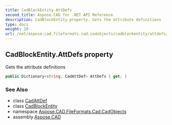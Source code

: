 ```yaml
---
title: CadBlockEntity.AttDefs
second_title: Aspose.CAD for .NET API Reference
description: CadBlockEntity property. Gets the attribute definitions
type: docs
weight: 20
url: /net/aspose.cad.fileformats.cad.cadobjects/cadblockentity/attdefs/
---
```

## CadBlockEntity.AttDefs property

Gets the attribute definitions

```csharp
public Dictionary<string, CadAttDef> AttDefs { get; }
```

### See Also

* class [CadAttDef](../../../aspose.cad.fileformats.cad.cadobjects.attentities/cadattdef/)
* class [CadBlockEntity](../)
* namespace [Aspose.CAD.FileFormats.Cad.CadObjects](../../cadblockentity/)
* assembly [Aspose.CAD](../../../)



